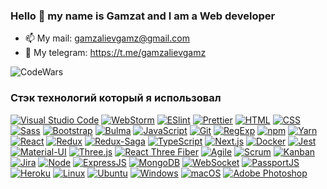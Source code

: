 ### Hello 👋 my name is Gamzat and I am a Web developer
<!-- - 🔭 Я в поиске интересных предложений -->
- 📫 My mail: gamzalievgamz@gmail.com
- 📱 My telegram: https://t.me/gamzalievgamz
<!-- - 💻 Мой сайт: https://gamzaliev.herokuapp.com -->


![CodeWars](https://www.codewars.com/users/gamz420/badges/large)



### Стэк технологий который я использовал
[![Visual Studio Code](https://img.shields.io/badge/-Visual_Studio_Code-007ACC?logo=visualstudiocode&style=for-the-badge)](https://code.visualstudio.com/)
[![WebStorm](https://img.shields.io/badge/-WebStorm-000000?logo=webstorm&style=for-the-badge)](https://www.jetbrains.com/ru-ru/webstorm/)
[![ESlint](https://img.shields.io/badge/-ESlint-4B32C3?logo=eslint&style=for-the-badge)](https://eslint.org/)
[![Prettier](https://img.shields.io/badge/-Prettier-1a2b34?logo=prettier&style=for-the-badge&logoColor=fff)](https://prettier.io/)
[![HTML](https://shields.io/badge/-HTML5-E34F26?logo=html5&style=for-the-badge&logoColor=fff)](https://html5book.ru/html-html5/)
[![CSS](https://shields.io/badge/-CSS3-1572B6?logo=css3&style=for-the-badge&logoColor=fff)](https://html5book.ru/osnovy-css/)
[![Sass](https://shields.io/badge/-Sass-CC6699?logo=sass&style=for-the-badge&logoColor=fff)](https://sass-scss.ru/)
[![Bootstrap](https://img.shields.io/badge/-Bootstrap-f9fbfa?logo=bootstrap&style=for-the-badge)](https://getbootstrap.com/)
[![Bulma](https://img.shields.io/badge/-Bulma-f9fbfa?logo=bulma&style=for-the-badge)](https://bulma.io/)
[![JavaScript](https://shields.io/badge/-JavaScript-F7DF1E?logo=javascript&style=for-the-badge&logoColor=222)](https://learn.javascript.ru/)
[![Git](https://shields.io/badge/-Git-f0efe7?logo=git&style=for-the-badge)](https://git-scm.com/)
[![RegExp](https://shields.io/badge/-RegExp-fff?logo=regexp&style=for-the-badge)](https://developer.mozilla.org/ru/docs/Web/JavaScript/Reference/Global_Objects/RegExp)
[![npm](https://shields.io/badge/-npm-CB3837?logo=npm&style=for-the-badge&logoColor=fff)](https://www.npmjs.com/)
[![Yarn](https://shields.io/badge/-Yarn-2C8EBB?logo=yarn&style=for-the-badge&logoColor=fff)](https://yarnpkg.com/)
[![React](https://shields.io/badge/-React-282c34?logo=react&style=for-the-badge)](https://reactjs.org/)
[![Redux](https://shields.io/badge/-Redux-710B77?logo=redux&style=for-the-badge)](https://redux.js.org/)
[![Redux-Saga](https://shields.io/badge/-Redux_Saga-999999?logo=reduxsaga&style=for-the-badge&logoColor=86d46a)](https://redux-saga.js.org/)
[![TypeScript](https://shields.io/badge/-TypeScript-3178C6?logo=typescript&style=for-the-badge&logoColor=fff)](https://www.typescriptlang.org/)
[![Next.js](https://img.shields.io/badge/-Next.js-000000?logo=nextdotjs&style=for-the-badge)](https://nextjs.org/)
[![Docker](https://img.shields.io/badge/-Docker-2496ED?logo=docker&style=for-the-badge&logoColor=fff)](https://www.docker.com/)
[![Jest](https://img.shields.io/badge/-Jest-C21325?logo=jest&style=for-the-badge&logoColor=fff)](https://jestjs.io/ru/)
[![Material-UI](https://img.shields.io/badge/-materialui-1572B6?logo=mui&style=for-the-badge&logoColor=fff)](https://material-ui.com/ru/)
[![Three.js](https://shields.io/badge/-Three.js-000000?logo=threedotjs&style=for-the-badge)](https://threejs.org/)
[![React Three Fiber](https://shields.io/badge/-React_Three_Fiber-f9fbfa?logo=reactthreefiber&style=for-the-badge)](https://docs.pmnd.rs/react-three-fiber/getting-started/introduction/)
[![Agile](https://shields.io/badge/-Agile-fff?logo=agile&style=for-the-badge)](https://www.atlassian.com/ru/agile)
[![Scrum](https://shields.io/badge/-Scrum-fff?logo=scrum&style=for-the-badge)](https://www.atlassian.com/ru/agile/scrum)
[![Kanban](https://shields.io/badge/-Kanban-fff?logo=kanban&style=for-the-badge)](https://ru.wikipedia.org/wiki/%D0%9A%D0%B0%D0%BD%D0%B1%D0%B0%D0%BD)
[![Jira](https://shields.io/badge/-Jira-0052CC?logo=jira&style=for-the-badge)](https://www.atlassian.com/ru/software/jira)
[![Node](https://shields.io/badge/-Node-333?logo=node.js&style=for-the-badge)](https://nodejs.org/en/)
[![ExpressJS](https://img.shields.io/badge/-Express.js-333?logo=express&style=for-the-badge)](https://expressjs.com/ru/)
[![MongoDB](https://shields.io/badge/-MongoDB-f9fbfa?logo=MongoDB&style=for-the-badge)](https://www.mongodb.com/)
[![WebSocket](https://img.shields.io/badge/-WebSocket-f9fbfa?logo=websocket&style=for-the-badge)](https://developer.mozilla.org/ru/docs/Web/API/WebSocket)
[![PassportJS](https://img.shields.io/badge/-Passport-000000?logo=passport&style=for-the-badge)](http://www.passportjs.org/)
[![Heroku](https://img.shields.io/badge/-Heroku-431490?logo=heroku&style=for-the-badge)](https://www.heroku.com/)
[![Linux](https://img.shields.io/badge/-Linux-185885?logo=linux&style=for-the-badge&logoColor=fff)](https://www.linux.org/)
[![Ubuntu](https://img.shields.io/badge/-Ubuntu-E95420?logo=ubuntu&style=for-the-badge&logoColor=fff)](https://ubuntu.com/)
[![Windows](https://img.shields.io/badge/-Windows-0078D4?logo=windows&style=for-the-badge)](https://support.microsoft.com/ru-ru/windows)
[![macOS](https://img.shields.io/badge/-macOS-000000?logo=macos&style=for-the-badge)](https://www.apple.com/ru/macos/monterey/)
[![Adobe Photoshop](https://img.shields.io/badge/-Adobe_Photoshop-31A8FF?logo=adobephotoshop&style=for-the-badge&logoColor=fff)](https://www.adobe.com/ru/products/photoshop.html)


<!--
**IvanSosnovich/IvanSosnovich** is a ✨ _special_ ✨ repository because its `README.md` (this file) appears on your GitHub profile.
[![Node](https://shields.io/badge/-Node-333?logo=node.js&style=for-the-badge)](https://nodejs.org/en/)
[![MongoDB](https://shields.io/badge/-MongoDB-f9fbfa?logo=MongoDB&style=for-the-badge)](https://www.mongodb.com/)
![visitors](https://visitor-badge.glitch.me/badge?page_id=page.id)

Here are some ideas to get you started:

- 🔭 I’m currently working on ...
- 🌱 I’m currently learning ...
- 👯 I’m looking to collaborate on ...
- 🤔 I’m looking for help with ...
- 💬 Ask me about ...
- 📫 How to reach me: ...
- 😄 Pronouns: ...
- ⚡ Fun fact: ...
-->

